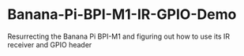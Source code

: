 # Banana-Pi-BPI-M1-IR-GPIO-Demo
Resurrecting the Banana Pi BPI-M1 and figuring out how to use its IR receiver and GPIO header
